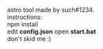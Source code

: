 astro tool made by such#1234.
<br>
instructions:
<br>
npm install<br>
edit <b>config.json</b>
open <b>start.bat</b>
<br>
don't skid me :)
